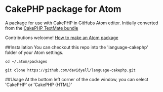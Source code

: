 # CakePHP package for Atom

A package for use with CakePHP in GitHubs Atom editor. Initially converted from the [CakePHP TextMate bundle](https://github.com/cakephp/cakephp-tmbundle)

Contributions welcome! [How to make an Atom package](https://atom.io/docs/v0.65.0/creating-a-package)

##Installation
You can checkout this repo into the 'language-cakephp' folder of your Atom settings.  

`cd ~/.atom/packages`

`git clone https://github.com/davidyell/language-cakephp.git`

##Usage
At the bottom left corner of the code window, you can select 'CakePHP' or 'CakePHP (HTML)'
